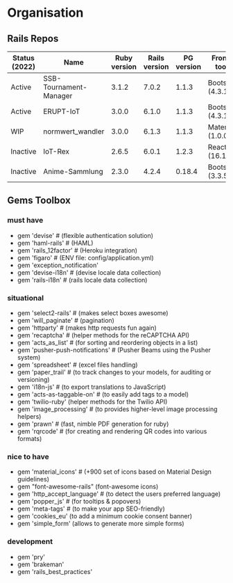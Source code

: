 # Organisation

## Rails Repos

| Status (2022) | Name | Ruby version | Rails version | PG version | Frontend toolkit |
| ------------- | ---- | ------------ | ------------- | ---------- | ---------------- |
| Active | SSB-Tournament-Manager | 3.1.2 | 7.0.2 | 1.1.3 | Bootstrap (4.3.1) |
| Active | ERUPT-IoT | 3.0.0 | 6.1.0 | 1.1.3 | Bootstrap (4.3.1) |
| WIP | normwert_wandler | 3.0.0 | 6.1.3 | 1.1.3 | Materialize (1.0.0) |
| Inactive | IoT-Rex | 2.6.5 | 6.0.1 | 1.2.3 | React (16.11.0) |
| Inactive | Anime-Sammlung | 2.3.0 | 4.2.4 | 0.18.4 | Bootstrap (3.3.5) |

## Gems Toolbox

### must have

- gem 'devise' # (flexible authentication solution)
- gem 'haml-rails' # (HAML)
- gem 'rails_12factor' # (Heroku integration)
- gem 'figaro' # (ENV file: config/application.yml)
- gem 'exception_notification'
- gem 'devise-i18n' # (devise locale data collection)
- gem 'rails-i18n' # (rails locale data collection)

### situational

- gem 'select2-rails' # (makes select boxes awesome)
- gem 'will_paginate' # (pagination)
- gem 'httparty' # (makes http requests fun again)
- gem 'recaptcha' # (helper methods for the reCAPTCHA API)
- gem 'acts_as_list' # (for sorting and reordering objects in a list)
- gem 'pusher-push-notifications' # (Pusher Beams using the Pusher system)
- gem 'spreadsheet' # (excel files handling)
- gem 'paper_trail' # (to track changes to your models, for auditing or versioning)
- gem 'i18n-js' # (to export translations to JavaScript)
- gem 'acts-as-taggable-on' # (to easily add tags to a model)
- gem 'twilio-ruby' (helper methods for the Twilio API)
- gem 'image_processing' # (to provides higher-level image processing helpers)
- gem 'prawn' # (fast, nimble PDF generation for ruby)
- gem 'rqrcode' # (for creating and rendering QR codes into various formats)

### nice to have

- gem 'material_icons' # (+900 set of icons based on Material Design guidelines)
- gem "font-awesome-rails" (font-awesome icons)
- gem 'http_accept_language' # (to detect the users preferred language)
- gem 'popper_js' # (for tooltips & popovers)
- gem 'meta-tags' # (to make your app SEO-friendly)
- gem 'cookies_eu' (to add a minimum cookie consent banner)
- gem 'simple_form' (allows to generate more simple forms)

### development

- gem 'pry'
- gem 'brakeman'
- gem 'rails_best_practices'
